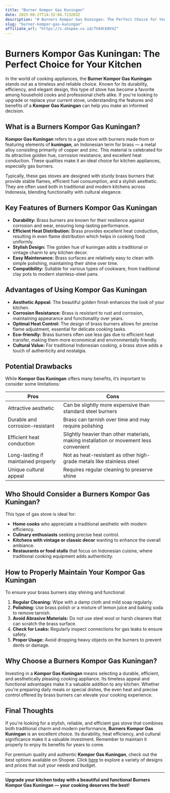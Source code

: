 ```yaml
---
title: "Burner Kompor Gas Kuningan"
date: 2025-08-27T14:32:04.723283Z
description: "# Burners Kompor Gas Kuningan: The Perfect Choice for Your Kitchen..."
slug: "burner-kompor-gas-kuningan"
affiliate_url: "https://s.shopee.co.id/7V44C68VX2"
---
```

# Burners Kompor Gas Kuningan: The Perfect Choice for Your Kitchen

In the world of cooking appliances, the **Burner Kompor Gas Kuningan** stands out as a timeless and reliable choice. Known for its durability, efficiency, and elegant design, this type of stove has become a favorite among household cooks and professional chefs alike. If you're looking to upgrade or replace your current stove, understanding the features and benefits of a **Kompor Gas Kuningan** can help you make an informed decision.

## What is a Burners Kompor Gas Kuningan?

**Kompor Gas Kuningan** refers to a gas stove with burners made from or featuring elements of **kuningan**, an Indonesian term for brass — a metal alloy consisting primarily of copper and zinc. This material is celebrated for its attractive golden hue, corrosion resistance, and excellent heat conduction. These qualities make it an ideal choice for kitchen appliances, especially gas burners.

Typically, these gas stoves are designed with sturdy brass burners that provide stable flames, efficient fuel consumption, and a stylish aesthetic. They are often used both in traditional and modern kitchens across Indonesia, blending functionality with cultural elegance.

## Key Features of Burners Kompor Gas Kuningan

- **Durability:** Brass burners are known for their resilience against corrosion and wear, ensuring long-lasting performance.
- **Efficient Heat Distribution:** Brass provides excellent heat conduction, resulting in even flame distribution which helps in cooking food uniformly.
- **Stylish Design:** The golden hue of kuningan adds a traditional or vintage charm to any kitchen decor.
- **Easy Maintenance:** Brass surfaces are relatively easy to clean with simple polishing, maintaining their shine over time.
- **Compatibility:** Suitable for various types of cookware, from traditional clay pots to modern stainless-steel pans.

## Advantages of Using Kompor Gas Kuningan

- **Aesthetic Appeal:** The beautiful golden finish enhances the look of your kitchen.
- **Corrosion Resistance:** Brass is resistant to rust and corrosion, maintaining appearance and functionality over years.
- **Optimal Heat Control:** The design of brass burners allows for precise flame adjustment, essential for delicate cooking tasks.
- **Eco-friendly:** Brass burners often use less gas due to efficient heat transfer, making them more economical and environmentally friendly.
- **Cultural Value:** For traditional Indonesian cooking, a brass stove adds a touch of authenticity and nostalgia.

## Potential Drawbacks

While **Kompor Gas Kuningan** offers many benefits, it’s important to consider some limitations:

| Pros | Cons |
| --- | --- |
| Attractive aesthetic | Can be slightly more expensive than standard steel burners |
| Durable and corrosion-resistant | Brass can tarnish over time and may require polishing |
| Efficient heat conduction | Slightly heavier than other materials, making installation or movement less convenient |
| Long-lasting if maintained properly | Not as heat-resistant as other high-grade metals like stainless steel |
| Unique cultural appeal | Requires regular cleaning to preserve shine |

## Who Should Consider a Burners Kompor Gas Kuningan?

This type of gas stove is ideal for:

- **Home cooks** who appreciate a traditional aesthetic with modern efficiency.
- **Culinary enthusiasts** seeking precise heat control.
- **Kitchens with vintage or classic decor** wanting to enhance the overall ambiance.
- **Restaurants or food stalls** that focus on Indonesian cuisine, where traditional cooking equipment adds authenticity.

## How to Properly Maintain Your Kompor Gas Kuningan

To ensure your brass burners stay shining and functional:

1. **Regular Cleaning:** Wipe with a damp cloth and mild soap regularly.
2. **Polishing:** Use brass polish or a mixture of lemon juice and baking soda to remove tarnish.
3. **Avoid Abrasive Materials:** Do not use steel wool or harsh cleaners that can scratch the brass surface.
4. **Check for Leaks:** Regularly inspect connections for gas leaks to ensure safety.
5. **Proper Usage:** Avoid dropping heavy objects on the burners to prevent dents or damage.

## Why Choose a Burners Kompor Gas Kuningan?

Investing in a **Kompor Gas Kuningan** means selecting a durable, efficient, and aesthetically pleasing cooking appliance. Its timeless appeal and functional advantages make it a valuable addition to any kitchen. Whether you're preparing daily meals or special dishes, the even heat and precise control offered by brass burners can elevate your cooking experience.

## Final Thoughts

If you're looking for a stylish, reliable, and efficient gas stove that combines both traditional charm and modern performance, **Burners Kompor Gas Kuningan** is an excellent choice. Its durability, heat efficiency, and cultural significance make it a valuable investment. Remember to maintain it properly to enjoy its benefits for years to come.

For premium quality and authentic **Kompor Gas Kuningan**, check out the best options available on Shopee. Click [here](https://s.shopee.co.id/7V44C68VX2) to explore a variety of designs and prices that suit your needs and budget.

---
**Upgrade your kitchen today with a beautiful and functional Burners Kompor Gas Kuningan — your cooking deserves the best!**